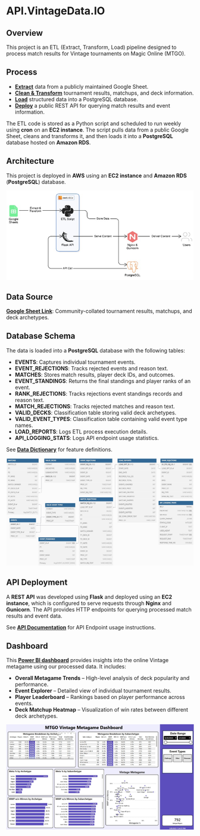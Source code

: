 # API.VintageData.IO

## Overview

This project is an ETL (Extract, Transform, Load) pipeline designed to process match results for Vintage tournaments on Magic Online (MTGO).

## Process

- **<ins>Extract</ins>** data from a publicly maintained Google Sheet.
- **<ins>Clean & Transform</ins>** tournament results, matchups, and deck information.
- **<ins>Load</ins>** structured data into a PostgreSQL database.
- **<ins>Deploy</ins>** a public REST API for querying match results and event information.

The ETL code is stored as a Python script and scheduled to run weekly using **cron** on an **EC2 instance**. The script pulls data from a public Google Sheet, cleans and transforms it, and then loads it into a **PostgreSQL** database hosted on **Amazon RDS**.

## Architecture

This project is deployed in **AWS** using an **EC2 instance** and **Amazon RDS** (**PostgreSQL**) database.

<p align="center">
<img src="https://github.com/cderickson/API.VintageData.IO/blob/main/arch.jpg?raw=true">
</p>

## Data Source

[**Google Sheet Link**](https://docs.google.com/spreadsheets/d/1wxR3iYna86qrdViwHjUPzHuw6bCNeMLb72M25hpUHYk/edit?gid=1611466830#gid=1611466830): Community-collated tournament results, matchups, and deck archetypes.

## Database Schema

The data is loaded into a **PostgreSQL** database with the following tables:

- **EVENTS**: Captures individual tournament events.
- **EVENT_REJECTIONS**: Tracks rejected events and reason text.
- **MATCHES**: Stores match results, player deck IDs, and outcomes.
- **EVENT_STANDINGS**: Returns the final standings and player ranks of an event.
- **RANK_REJECTIONS**: Tracks rejections event standings records and reason text.
- **MATCH_REJECTIONS**: Tracks rejected matches and reason text.
- **VALID_DECKS**: Classification table storing valid deck archetypes.
- **VALID_EVENT_TYPES**: Classification table containing valid event type names.
- **LOAD_REPORTS**: Logs ETL process execution details.
- **API_LOGGING_STATS**: Logs API endpoint usage statistics.

See [**Data Dictionary**](https://github.com/cderickson/Vintage-Metagame-API/wiki/Data-Dictionary) for feature definitions.

<p align="center">
<img src="https://github.com/cderickson/API.VintageData.IO/blob/main/erd.jpg?raw=true">
</p>

## **API Deployment**

A **REST API** was developed using **Flask** and deployed using an **EC2 instance**, which is configured to serve requests through **Nginx** and **Gunicorn**. The API provides HTTP endpoints for querying processed match results and event data.

See [**API Documentation**](https://github.com/cderickson/MTGO-Vintage-Metagame-Data/wiki/API-Documentation) for API Endpoint usage instructions.

## Dashboard

This [**Power BI dashboard**](https://cderickson.io/vintage-data/dashboard/) provides insights into the online Vintage metagame using our processed data. It includes:

- **Overall Metagame Trends** – High-level analysis of deck popularity and performance.
- **Event Explorer** – Detailed view of individual tournament results.
- **Player Leaderboard** – Rankings based on player performance across events.
- **Deck Matchup Heatmap** – Visualization of win rates between different deck archetypes.

<p align="center">
<img src="https://github.com/cderickson/API.VintageData.IO/blob/main/powerbi.jpg?raw=true">
</p>

<br>
